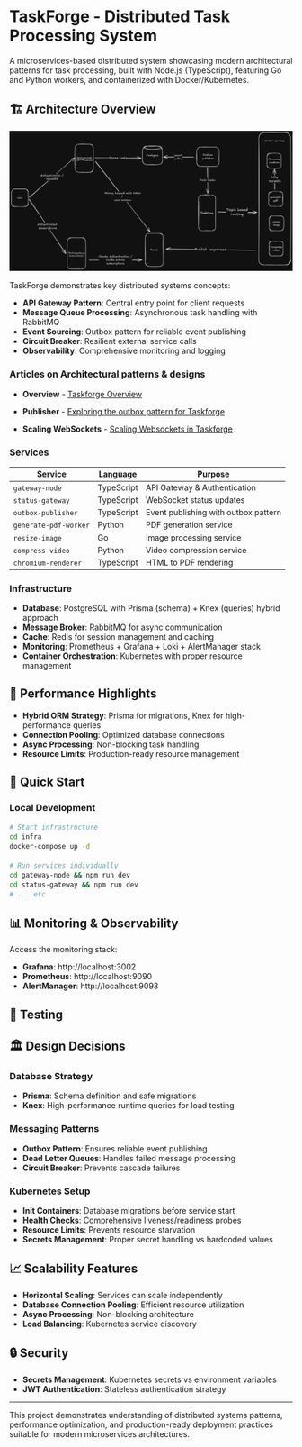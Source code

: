# TaskForge - Distributed Task Processing System

A microservices-based distributed system showcasing modern architectural patterns for task processing, built with Node.js (TypeScript), featuring Go and Python workers, and containerized with Docker/Kubernetes.

## 🏗️ Architecture Overview

![High Level Architecture](assets/High-level-archictecture.png)

TaskForge demonstrates key distributed systems concepts:

- **API Gateway Pattern**: Central entry point for client requests
- **Message Queue Processing**: Asynchronous task handling with RabbitMQ
- **Event Sourcing**: Outbox pattern for reliable event publishing
- **Circuit Breaker**: Resilient external service calls
- **Observability**: Comprehensive monitoring and logging

### Articles on Architectural patterns & designs

- **Overview** - [Taskforge Overview](https://medium.com/@alecgee73/taskforge-a-distributed-task-processing-system-d67071710651)

- **Publisher** - [Exploring the outbox pattern for Taskforge](https://medium.com/@alecgee73/exploring-the-outbox-pattern-for-taskforge-1dca53196d9e)

- **Scaling WebSockets** - [Scaling Websockets in Taskforge]()

### Services

| Service               | Language   | Purpose                              |
| --------------------- | ---------- | ------------------------------------ |
| `gateway-node`        | TypeScript | API Gateway & Authentication         |
| `status-gateway`      | TypeScript | WebSocket status updates             |
| `outbox-publisher`    | TypeScript | Event publishing with outbox pattern |
| `generate-pdf-worker` | Python     | PDF generation service               |
| `resize-image`        | Go         | Image processing service             |
| `compress-video`      | Python     | Video compression service            |
| `chromium-renderer`   | TypeScript | HTML to PDF rendering                |

### Infrastructure

- **Database**: PostgreSQL with Prisma (schema) + Knex (queries) hybrid approach
- **Message Broker**: RabbitMQ for async communication
- **Cache**: Redis for session management and caching
- **Monitoring**: Prometheus + Grafana + Loki + AlertManager stack
- **Container Orchestration**: Kubernetes with proper resource management

## 🚀 Performance Highlights

- **Hybrid ORM Strategy**: Prisma for migrations, Knex for high-performance queries
- **Connection Pooling**: Optimized database connections
- **Async Processing**: Non-blocking task handling
- **Resource Limits**: Production-ready resource management

## 🔧 Quick Start

### Local Development

```bash
# Start infrastructure
cd infra
docker-compose up -d

# Run services individually
cd gateway-node && npm run dev
cd status-gateway && npm run dev
# ... etc
```

<!-- ### Production Deployment

```bash
# Deploy to Kubernetes
kubectl apply -k k8s/overlays/prod

# Monitor deployment
kubectl get pods -n taskforge-prod
``` -->

## 📊 Monitoring & Observability

Access the monitoring stack:

- **Grafana**: http://localhost:3002
- **Prometheus**: http://localhost:9090
- **AlertManager**: http://localhost:9093

## 🧪 Testing

<!-- ```bash
# Load testing
cd load-test
npm install
node load-test.js

# Integration testing
npm run test:integration
``` -->

## 🏛️ Design Decisions

### Database Strategy

- **Prisma**: Schema definition and safe migrations
- **Knex**: High-performance runtime queries for load testing

### Messaging Patterns

- **Outbox Pattern**: Ensures reliable event publishing
- **Dead Letter Queues**: Handles failed message processing
- **Circuit Breaker**: Prevents cascade failures

### Kubernetes Setup

- **Init Containers**: Database migrations before service start
- **Health Checks**: Comprehensive liveness/readiness probes
- **Resource Limits**: Prevents resource starvation
- **Secrets Management**: Proper secret handling vs hardcoded values

## 📈 Scalability Features

- **Horizontal Scaling**: Services can scale independently
- **Database Connection Pooling**: Efficient resource utilization
- **Async Processing**: Non-blocking architecture
- **Load Balancing**: Kubernetes service discovery

## 🔒 Security

- **Secrets Management**: Kubernetes secrets vs environment variables
- **JWT Authentication**: Stateless authentication strategy
<!-- - **Network Policies**: (Ready for implementation) -->

---

This project demonstrates understanding of distributed systems patterns, performance optimization, and production-ready deployment practices suitable for modern microservices architectures.
